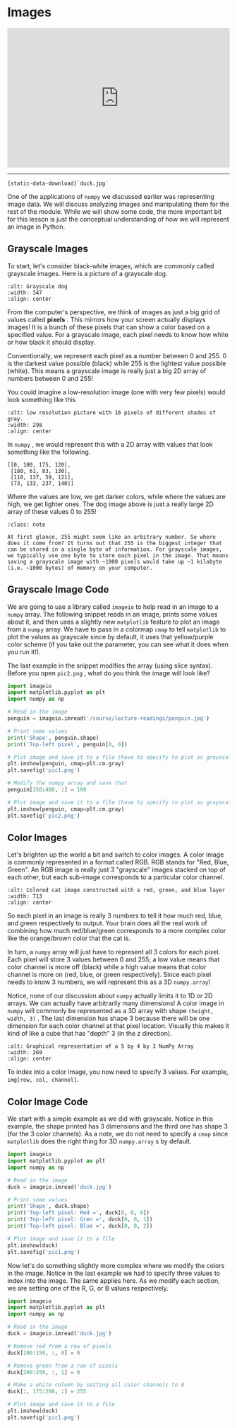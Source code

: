 # Images

<div style="position: relative; padding-bottom: 62.5%; height: 0;">
    <iframe src="https://www.loom.com/embed/0903cd17be574d45845426f11353b466" frameborder="0" webkitallowfullscreen mozallowfullscreen allowfullscreen style="position: absolute; top: 0; left: 0; width: 100%; height: 100%;"></iframe>
</div>

---

```{reading-data}
{static-data-download}`duck.jpg`
```

One of the applications of `numpy` we discussed earlier was representing image data. We will discuss analyzing images and manipulating them for the rest of the module. While we will show some code, the more important bit for this lesson is just the conceptual understanding of how we will represent an image in Python.

## Grayscale Images

To start, let's consider black-white images, which are commonly called grayscale images. Here is a picture of a grayscale dog.

```{image} https://static.us.edusercontent.com/files/2RQnyxXq5iUnDa6sf2jkueIx
:alt: Grayscale dog
:width: 347
:align: center
```

From the computer's perspective, we think of images as just a big grid of values called **pixels** . This mirrors how your screen actually displays images! It is a bunch of these pixels that can show a color based on a specified value. For a grayscale image, each pixel needs to know how white or how black it should display.

Conventionally, we represent each pixel as a number between 0 and 255. 0 is the darkest value possible (black) while 255 is the lightest value possible (white). This means a grayscale image is really just a big 2D array of numbers between 0 and 255!

You could imagine a low-resolution image (one with very few pixels) would look something like this

```{image} https://static.us.edusercontent.com/files/Oa1CYhhty89Z0H7oBrG1bXbA
:alt: low resolution picture with 16 pixels of different shades of gray.
:width: 298
:align: center
```

In `numpy` , we would represent this with a 2D array with values that look something like the following.

```text
[[0, 100, 175, 120],
 [180, 61, 83, 130],
 [118, 137, 59, 121],
 [73, 133, 237, 140]]
```

Where the values are low, we get darker colors, while where the values are high, we get lighter ones. The dog image above is just a really large 2D array of these values 0 to 255!

```{admonition} Note
:class: note

At first glance, 255 might seem like an arbitrary number. So where does it come from? It turns out that 255 is the biggest integer that can be stored in a single byte of information. For grayscale images, we typically use one byte to store each pixel in the image. That means saving a grayscale image with ~1000 pixels would take up ~1 kilobyte (i.e. ~1000 bytes) of memory on your computer.

```

## Grayscale Image Code

We are going to use a library called `imageio` to help read in an image to a `numpy` array. The following snippet reads in an image, prints some values about it, and then uses a slightly new `matplotlib` feature to plot an image from a `numpy` array. We have to pass in a colormap `cmap` to tell `matplotlib` to plot the values as grayscale since by default, it uses that yellow/purple color scheme (if you take out the parameter, you can see what it does when you run it!).

The last example in the snippet modifies the array (using slice syntax). Before you open `pic2.png` , what do you think the image will look like?

```python
import imageio
import matplotlib.pyplot as plt
import numpy as np

# Read in the image
penguin = imageio.imread('/course/lecture-readings/penguin.jpg')

# Print some values
print('Shape', penguin.shape)
print('Top-left pixel', penguin[0, 0])

# Plot image and save it to a file (have to specify to plot as grayscale)
plt.imshow(penguin, cmap=plt.cm.gray)
plt.savefig('pic1.png')

# Modify the numpy array and save that
penguin[350:400, :] = 100

# Plot image and save it to a file (have to specify to plot as grayscale)
plt.imshow(penguin, cmap=plt.cm.gray)
plt.savefig('pic2.png')
```

## Color Images

Let's brighten up the world a bit and switch to color images. A color image is commonly represented in a format called RGB. RGB stands for "Red, Blue, Green". An RGB image is really just 3 "grayscale" images stacked on top of each other, but each sub-image corresponds to a particular color channel.

```{image} https://static.us.edusercontent.com/files/TLxAi1Al9GVLbs0UdcDUOtgi
:alt: Colored cat image constructed with a red, green, and blue layer
:width: 713
:align: center
```

So each pixel in an image is really 3 numbers to tell it how much red, blue, and green respectively to output. Your brain does all the real work of combining how much red/blue/green corresponds to a more complex color like the orange/brown color that the cat is.

In turn, a `numpy` array will just have to represent all 3 colors for each pixel. Each pixel will store 3 values between 0 and 255; a low value means that color channel is more off (black) while a high value means that color channel is more on (red, blue, or green respectively). Since each pixel needs to know 3 numbers, we will represent this as a 3D `numpy.array`!

Notice, none of our discussion about `numpy` actually limits it to 1D or 2D arrays. We can actually have arbitrarily many dimensions! A color image in `numpy` will commonly be represented as a 3D array with shape `(height, width, 3)` . The last dimension has shape 3 because there will be one dimension for each color channel at that pixel location. Visually this makes it kind of like a cube that has "depth" 3 (in the z direction).

```{image} https://static.us.edusercontent.com/files/byPNZvmbUeMRLOhhm6uo8rS6
:alt: Graphical representation of a 5 by 4 by 3 NumPy Array
:width: 269
:align: center
```

To index into a color image, you now need to specify 3 values. For example, `img[row, col, channel]`.

## Color Image Code

We start with a simple example as we did with grayscale. Notice in this example, the shape printed has 3 dimensions and the third one has shape 3 (for the 3 color channels). As a note, we do not need to specify a `cmap` since `matplotlib` does the right thing for 3D `numpy.array` s by default.

```python
import imageio
import matplotlib.pyplot as plt
import numpy as np

# Read in the image
duck = imageio.imread('duck.jpg')

# Print some values
print('Shape', duck.shape)
print('Top-left pixel: Red =', duck[0, 0, 0])
print('Top-left pixel: Gren =', duck[0, 0, 1])
print('Top-left pixel: Blue =', duck[0, 0, 2])

# Plot image and save it to a file
plt.imshow(duck)
plt.savefig('pic1.png')
```

Now let's do something slightly more complex where we modify the colors in the image. Notice in the last example we had to specify three values to index into the image. The same applies here. As we modify each section, we are setting one of the R, G, or B values respectively.

```python
import imageio
import matplotlib.pyplot as plt
import numpy as np

# Read in the image
duck = imageio.imread('duck.jpg')

# Remove red from a row of pixels
duck[100:150, :, 0] = 0

# Remove green from a row of pixels
duck[200:250, :, 1] = 0

# Make a white column by setting all color channels to 0
duck[:, 175:200, :] = 255

# Plot image and save it to a file
plt.imshow(duck)
plt.savefig('pic1.png')
```
